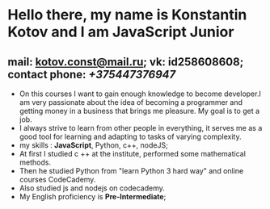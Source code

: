 # Hello there, my name is Konstantin Kotov and I am JavaScript Junior

mail: kotov.const@mail.ru; vk: id258608608; contact phone: *+375447376947*
---
* On this courses I want to gain enough knowledge to become developer.I am very passionate about the idea of becoming a programmer and getting money in a business that brings me pleasure. My goal is to get a job.
* I always strive to learn from other people in everything, it serves me as a good tool for learning and adapting to tasks of varying complexity.
* my skills : **JavaScript**, Python, c++, nodeJS;
* At first I studied c ++ at the institute, performed some mathematical methods.
* Then he studied Python from "learn Python 3 hard way" and online courses CodeCademy.
* Also studied js and nodejs on codecademy.
* My English proficiency is **Pre-Intermediate**;
